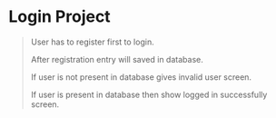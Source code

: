 # Login Project
> User has to register first to login.
> 
> After registration entry will saved in database.
> 
> If user is not present in database gives invalid user screen.
> 
> If user is present in database then show logged in successfully screen.
